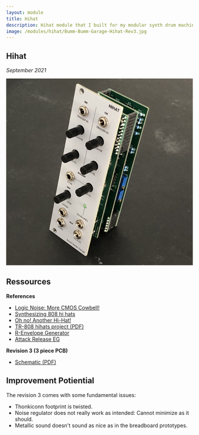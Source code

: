 ```yaml
---
layout: module
title: Hihat
description: Hihat module that I built for my modular synth drum machine project.
image: /modules/hihat/Bumm-Bumm-Garage-Hihat-Rev3.jpg
---
```


<!--

### Dazu noch

* Videos aus Instagram
* Das offene JLC Project
* Kurze Zusammenfassung oben
* Bilder von den PCBs

-->

## Hihat

*September 2021*

![Bumm-Bumm-Garage-Hihat-Rev3](/modules/hihat/Bumm-Bumm-Garage-Hihat-Rev3.jpg)

## Ressources

**References**

* [Logic Noise: More CMOS Cowbell!](https://hackaday.com/2015/04/10/logic-noise-more-cmos-cowbell/)
* [Synthesizing 808 hi hats](https://modwiggler.com/forum/viewtopic.php?t=120280)
* [Oh no! Another Hi-Hat!](https://electro-music.com/forum/viewtopic.php?t=55928)
* [TR-808 hihats project (PDF)](http://www.ericarcher.net/wp-content/uploads/2014/07/tr-808-hihat-diy-project-revised-dec-2009.pdf)
* [R-Envelope Generator](http://www.analog-synth.de/synths/mod2/trigdiv/trigdiv.htm)
* [Attack Release EG](http://www.synthdiy.com/show/?id=1134)

**Revision 3 (3 piece PCB)**

* [Schematic (PDF)](/modules/hihat/Rev2/Bumm-Bumm-Garage-Hihat-Rev2-Schematic.pdf)

## Improvement Potiential

The revision 3 comes with some fundamental issues:

* Thonkiconn footprint is twisted.
* Noise regulator does not really work as intended: Cannot minimize as it should.
* Metallic sound doesn't sound as nice as in the breadboard prototypes.

